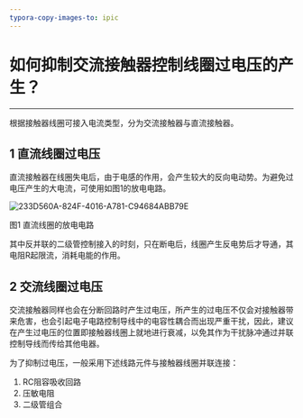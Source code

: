 ```yaml
---
typora-copy-images-to: ipic
---
```


# 如何抑制交流接触器控制线圈过电压的产生？

---

根据接触器线圈可接入电流类型，分为交流接触器与直流接触器。

## 1 直流线圈过电压

直流接触器在线圈失电后，由于电感的作用，会产生较大的反向电动势。为避免过电压产生的大电流，可使用如图1的放电电路。

![233D560A-824F-4016-A781-C94684ABB79E](http://ttss.oss-cn-beijing.aliyuncs.com/2017-10-03-233D560A-824F-4016-A781-C94684ABB79E.png)

图1 直流线圈的放电电路

其中反并联的二级管控制接入的时刻，只在断电后，线圈产生反电势后才导通，其电阻R起限流，消耗电能的作用。

## 2 交流线圈过电压

交流接触器同样也会在分断回路时产生过电压，所产生的过电压不仅会对接触器带来危害，也会引起电子电路控制导线中的电容性耦合而出现严重干扰，因此，建议在产生过电压的位置即接触器线圈上就地进行衰减，以免其作为干扰脉冲通过并联控制导线而传给其他电器。

为了抑制过电压，一般采用下述线路元件与接触器线圈并联连接：

1. RC阻容吸收回路
2. 压敏电阻
3. 二级管组合

